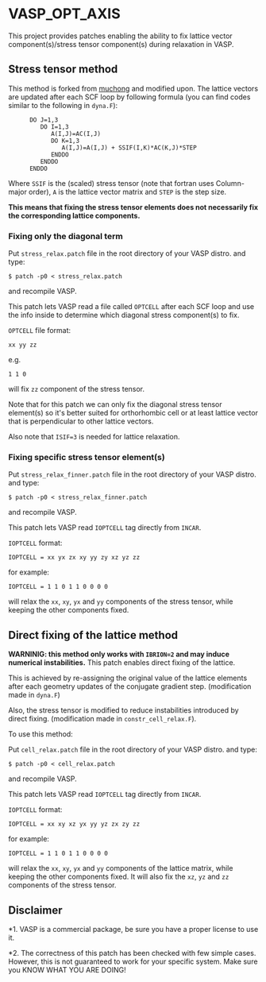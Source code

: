 # VASP_OPT_AXIS
This project provides patches enabling the ability to fix lattice vector component(s)/stress tensor component(s) during relaxation in VASP.

## Stress tensor method
This method is forked from [muchong](http://muchong.com/html/201107/3427823_2.html) and modified upon.
The lattice vectors are updated after each SCF loop by following formula (you can find codes similar to the following in `dyna.F`):

```
      DO J=1,3
         DO I=1,3
            A(I,J)=AC(I,J)
            DO K=1,3
               A(I,J)=A(I,J) + SSIF(I,K)*AC(K,J)*STEP
            ENDDO
         ENDDO
      ENDDO
```

Where `SSIF` is the (scaled) stress tensor (note that fortran uses Column-major order), `A` is the lattice vector matrix and `STEP` is the step size.

__This means that fixing the stress tensor elements does not necessarily fix the corresponding lattice components.__

### Fixing only the diagonal term

Put `stress_relax.patch` file in the root directory of your VASP distro. and type:
```
$ patch -p0 < stress_relax.patch
```
and recompile VASP.

This patch lets VASP read a file called `OPTCELL` after each SCF loop and use the info inside to determine which diagonal stress component(s) to fix.

`OPTCELL` file format:

```
xx yy zz
```

e.g.
```
1 1 0
```
will fix `zz` component of the stress tensor.

Note that for this patch we can only fix the diagonal stress tensor element(s) so it's better suited for orthorhombic cell or at least lattice vector that is perpendicular to other lattice vectors.

Also note that `ISIF=3` is needed for lattice relaxation.

### Fixing specific stress tensor element(s)

Put `stress_relax_finner.patch` file in the root directory of your VASP distro. and type:
```
$ patch -p0 < stress_relax_finner.patch
```
and recompile VASP.

This patch lets VASP read `IOPTCELL` tag directly from `INCAR`.

`IOPTCELL` format:

```
IOPTCELL = xx yx zx xy yy zy xz yz zz
```
for example:
```
IOPTCELL = 1 1 0 1 1 0 0 0 0
```
will relax the `xx`, `xy`, `yx` and `yy` components of the stress tensor, while keeping the other components fixed.

## Direct fixing of the lattice method
__WARNINIG: this method only works with `IBRION=2` and may induce numerical instabilities.__
This patch enables direct fixing of the lattice.

This is achieved by re-assigning the original value of the lattice elements after each geometry updates of the conjugate gradient step. (modification made in `dyna.F`)

Also, the stress tensor is modified to reduce instabilities introduced by direct fixing. (modification made in `constr_cell_relax.F`).

To use this method:

Put `cell_relax.patch` file in the root directory of your VASP distro. and type:
```
$ patch -p0 < cell_relax.patch
```
and recompile VASP.

This patch lets VASP read `IOPTCELL` tag directly from `INCAR`.

`IOPTCELL` format:

```
IOPTCELL = xx xy xz yx yy yz zx zy zz
```
for example:
```
IOPTCELL = 1 1 0 1 1 0 0 0 0
```
will relax the `xx`, `xy`, `yx` and `yy` components of the lattice matrix, while keeping the other components fixed.
It will also fix the `xz`, `yz` and `zz` components of the stress tensor.

## Disclaimer

*1. VASP is a commercial package, be sure you have a proper license to use it.

*2. The correctness of this patch has been checked with few simple cases. However, this is not guaranteed to work for your specific system. Make sure you KNOW WHAT YOU ARE DOING!
